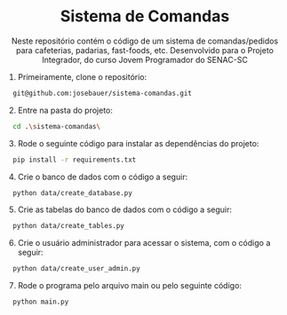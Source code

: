 <h1 align="center">Sistema de Comandas</h1>

<p align="center">Neste repositório contém o código de um sistema de comandas/pedidos para cafeterias, padarias, fast-foods, etc.
Desenvolvido para o Projeto Integrador, do curso Jovem Programador do SENAC-SC</p>

1. Primeiramente, clone o repositório:
```bash
  git@github.com:josebauer/sistema-comandas.git
```

2. Entre na pasta do projeto:
```bash
  cd .\sistema-comandas\
```

3. Rode o seguinte código para instalar as dependências do projeto:
```bash
  pip install -r requirements.txt
```

4. Crie o banco de dados com o código a seguir:
```bash
  python data/create_database.py
```

5. Crie as tabelas do banco de dados com o código a seguir:
```bash
  python data/create_tables.py
```

6. Crie o usuário administrador para acessar o sistema, com o código a seguir:
```bash
  python data/create_user_admin.py
```

7. Rode o programa pelo arquivo main ou pelo seguinte código:
```bash
  python main.py
```